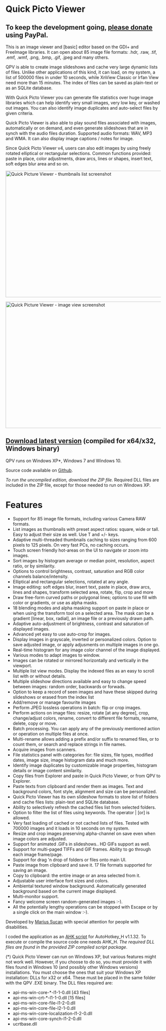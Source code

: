 <h1>Quick Picto Viewer</h1>

<h2>To keep the development going, <a href="https://www.paypal.me/MariusSucan/10">please donate</a> using PayPal.</h2>

<p>This is an image viewer and [basic] editor based on the GDI+ and FreeImage libraries. It can open about 85 image file formats: .hdr, .raw, .tif, .emf, .wmf, .png, .bmp, .gif, .jpeg and many others.</p>

<p>QPV is able to create image slideshows and cache very large dynamic lists of files. Unlike other applications of this kind, it can load, on my system, a list of 500000 files in under 10 seconds, while XnView Classic or Irfan View need more than 15 minutes. The index of files can be saved as plain-text or as an SQLite database.</p>

<p>With Quick Picto Viewer you can generate file statistics over huge image libraries which can help identify very small images, very low key, or washed out images. You can also identify image duplicates and auto-select files by given criteria.</p>

<p>Quick Picto Viewer is also able to play sound files associated with images, automatically or on demand, and even generate slideshows that are in synch with the audio files duration. Supported audio formats: WAV, MP3 and WMA. It can also display image captions / notes for image.</p>

<p>Since Quick Picto Viewer v4, users can also edit images by using freely rotated elliptical or rectangular selections. Common functions provided: paste in place, color adjustments, draw arcs, lines or shapes, insert text, soft edges blur area and so on.</p>

<p width="600" height="410"><img width="600" height="410" alt="Quick Picture Viewer - thumbnails list screenshot" src="http://marius.sucan.ro/media/files/blog/ahk-scripts/images/quick-picto-viewer-screenshot.jpg"></p>

<p width="600" height="410"><img width="600" height="410" alt="Quick Picture Viewer - image view screenshot" src="http://marius.sucan.ro/media/files/blog/ahk-scripts/images/quick-picto-viewer-screenshot2.jpg"></p>


<h2><a href="http://marius.sucan.ro/media/files/blog/ahk-scripts/quick-picto-viewer-compiled.zip">Download latest version</a> (compiled for x64/x32, Windows binary)</h2>

<p>QPV runs on Windows XP*, Windows 7 and Windows 10.</p>

<p>Source code available on <a href="https://github.com/marius-sucan/Quick-Picto-Viewer">Github</a>.</p>

<p><em>To run the uncompiled edition, download the ZIP file.</em> Required DLL files are included in the ZIP file, except for those needed to run on Windows XP.</p>

<h1>Features</h1>

<ul>
<li>Support for 85 image file formats, including various Camera RAW formats.</li>
<li>List images as thumbnails with preset aspect ratios: square, wide or tall. Easy to adjust their size as well. Use T and +/- keys.</li>
<li>Adaptive multi-threaded thumbnails caching to sizes ranging from 600 pixels to 125 pixels. On very fast PCs, no caching occurs.</li>
<li>Touch screen friendly hot-areas on the UI to navigate or zoom into images.</li>
<li>Sort images by histogram average or median point, resolution, aspect ratio, or by similarity.</li>
<li>Options to control brightness, contrast, saturation and RGB color channels balance/intensity.</li>
<li>Elliptical and rectangular selections, rotated at any angle.</li>
<li>Image editing: soft edges blur, insert text, paste in place, draw arcs, lines and shapes, transform selected area, rotate, flip, crop and more</li>
<li>Draw free-form curved paths or polygonal lines; options to use fill with color or gradients, or use as alpha masks.</li>
<li>18 blending modes and alpha masking support on paste in place or when using the transform tool on a selected area. The mask can be a gradient [linear, box, radial], an image file or a previously drawn path.</li>
<li>Adaptive auto-adjustment of brightness, contrast and saturation of displayed images.</li>
<li>Advanced yet easy to use auto-crop for images.</li>
<li>Display images in grayscale, inverted or personalized colors. Option to save adjusted image, or apply adjusments on multiple images in one go.</li>
<li>Real-time histogram for any image color channel of the image displayed.</li>
<li>Various modes to adapt images to window.</li>
<li>Images can be rotated or mirrored horizontally and vertically in the viewport.</li>
<li>Multiple list view modes. Display the indexed files as an easy to scroll list with or without details.</li>
<li>Multiple slideshow directions available and easy to change speed between images: random order, backwards or forwads.</li>
<li>Option to keep a record of seen images and have these skipped during slideshows or erased from the index list</li>
<li>Add/remove or manage favourite images</li>
<li>Perform JPEG lossless operations in batch: flip or crop images.</li>
<li>Perform actions on image files: resize, rotate [at any degree], crop, change/adjust colors, rename, convert to different file formats, rename, delete, copy or move.</li>
<li>Batch processing. You can apply any of the previously mentioned action or operation on multiple files at once.</li>
<li>Multi-rename allows adding a prefix and/or suffix to renamed files, or to count them, or search and replace strings in file names.</li>
<li>Acquire images from scanners.</li>
<li>File statistics panel with categories for: file sizes, file types, modified dates, image size, image histogram data and much more.</li>
<li>Identify image duplicates by customizable image properties, histogram details or image content similarity.</li>
<li>Copy files from Explorer and paste in Quick Picto Viewer, or from QPV to Explorer.</li>
<li>Paste texts from clipboard and render them as images. Text and background colors, font style, alignment and size can be personalized.</li>
<li>Quick Picto Viewer has its own slideshow formats to store list of folders and cache files lists: plain-text and SQLite database.</li>
<li>Ability to selectively refresh the cached files list from selected folders.</li>
<li>Option to filter the list of files using keywords. The operator | [or] is allowed.</li>
<li>Very fast loading of cached or not cached lists of files. Tested with 700000 images and it loads in 10 seconds on my system.</li>
<li>Resize and crop images preserving alpha-channel on save even when image colors are adjusted.</li>
<li>Support for animated .GIFs in slideshows.. HD GIFs support as well.</li>
<li>Support for multi-paged TIFFs and GIF frames. Ability to go through each image frame/page.</li>
<li>Support for drag 'n drop of folders or files onto main UI.</li>
<li>Paste image from clipboard and save it. 17 file formats supported for saving an image.</li>
<li>Copy to clipboard: the entire image or an area selected from it.</li>
<li>Adjustable user interface font sizes and colors.</li>
<li>Ambiental textured window background. Automatically generated background based on the current image displayed.</li>
<li>Multi-monitor support.</li>
<li>Fancy welcome screen random-generated images :-).</li>
<li>All the potentially lengthy operations can be stopped with Escape or by a single click on the main window :-).</li>
</ul> 

<p>Developed by <a href="http://marius.sucan.ro/">Marius Șucan</a> with special attention for people with disabilities.</p>

<p>I coded the application as an <a href="https://autohotkey.com/">AHK script</a> for AutoHotkey_H v1.1.32. To execute or compile the source code one needs AHK_H. <em>The required DLL files are found in the provided ZIP compiled script package</em>.</p>

<p>(*) Quick Picto Viewer can run on Windows XP, but various features might not work well. However, if you choose to do so, you must provide it with files found in Windows 10 (and possibly other Windows versions) installations. You must choose the ones that suit your Windows XP installation: DLLs for x32 or x64. These must be placed in the same folder with the QPV .EXE binary. The DLL files required are:</p>
<ul>
<li>api-ms-win-core-*-l1-1-0.dll [43 files]</li>
<li>api-ms-win-crt-*-l1-1-0.dll [15 files]</li>
<li>api-ms-win-core-file-l1-2-0.dll</li>
<li>api-ms-win-core-file-l2-1-0.dll</li>
<li>api-ms-win-core-localization-l1-2-0.dll</li>
<li>api-ms-win-core-synch-l1-2-0.dll</li>
<li>ucrtbase.dll</li>
</ul>
